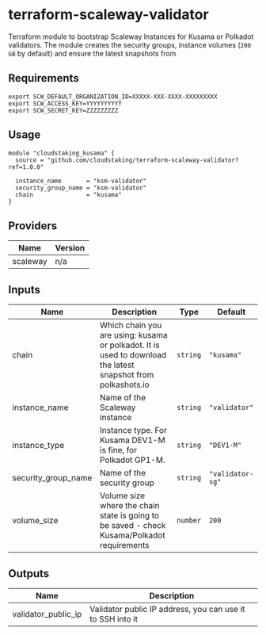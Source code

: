 # terraform-scaleway-validator

Terraform module to bootstrap Scaleway Instances for Kusama or Polkadot validators. The module creates the security groups, instance volumes (`200 GB` by default) and ensure the latest snapshots from 

## Requirements

```
export SCW_DEFAULT_ORGANIZATION_ID=XXXXX-XXX-XXXX-XXXXXXXXX
export SCW_ACCESS_KEY=YYYYYYYYYY
export SCW_SECRET_KEY=ZZZZZZZZZ
```

## Usage

```hcl
module "cloudstaking_kusama" {
  source = "github.com/cloudstaking/terraform-scaleway-validator?ref=1.0.0"

  instance_name       = "ksm-validator"
  security_group_name = "ksm-validator"
  chain               = "kusama"
}
```

## Providers

| Name | Version |
|------|---------|
| scaleway | n/a |

## Inputs

| Name | Description | Type | Default |
|------|-------------|------|---------|
| chain | Which chain you are using: kusama or polkadot. It is used to download the latest snapshot from polkashots.io | `string` | `"kusama"` |
| instance_name | Name of the Scaleway instance | `string` | `"validator"` |
| instance_type | Instance type. For Kusama DEV1-M is fine, for Polkadot GP1-M. | `string` | `"DEV1-M"` |
| security_group_name | Name of the security group | `string` | `"validator-sg"` |
| volume_size | Volume size where the chain state is going to be saved - check Kusama/Polkadot requirements | `number` | `200` |

## Outputs

| Name | Description |
|------|-------------|
| validator_public_ip | Validator public IP address, you can use it to SSH into it |
